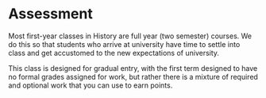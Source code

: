 # Assessment

Most first-year classes in History are full year \(two semester\) courses. We do this so that students who arrive at university have time to settle into class and get accustomed to the new expectations of university. 

This class is designed for gradual entry, with the first term designed to have no formal grades assigned for work, but rather there is a mixture of required and optional work that you can use to earn points. 

